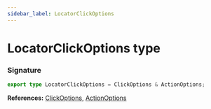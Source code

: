 ```yaml
---
sidebar_label: LocatorClickOptions
---
```


# LocatorClickOptions type

### Signature

```typescript
export type LocatorClickOptions = ClickOptions & ActionOptions;
```

**References:** [ClickOptions](./puppeteer.clickoptions.md), [ActionOptions](./puppeteer.actionoptions.md)
